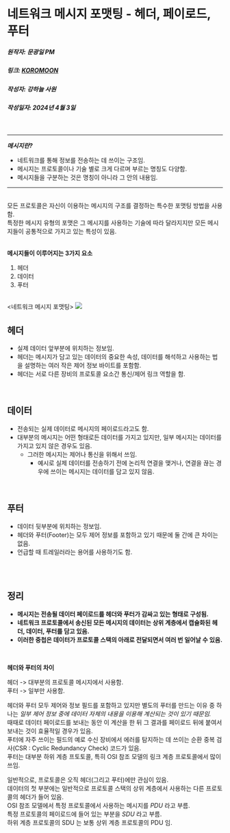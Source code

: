 # 네트워크 메시지 포맷팅 - 헤더, 페이로드, 푸터
##### 원작자: 문광일 PM
##### 링크: [KOROMOON][koromoonlink]
[koromoonlink]: https://koromoon.blogspot.com/2019/01/blog-post_16.html "Go koromoon"
##### 작성자: 강하늘 사원
##### 작성일자: 2024년 4월 3일 
</br>

---------------------------------------------------------------------------------------------------------------

***메시지란?***
- 네트워크를 통해 정보를 전송하는 데 쓰이는 구조임.
- 메시지는 프로토콜이나 기술 별로 크게 다르며 부르는 명칭도 다양함.
- 메시지들을 구분하는 것은 명칭이 아니라 그 안의 내용임.
---------------------------------------------------------------------------------------------------------------
</br>
모든 프로토콜은 자신이 이용하는 메시지의 구조를 결정하는 특수한 포맷팅 방법을 사용함. </br>
특정한 메시지 유형의 포맷은 그 메시지를 사용하는 기술에 따라 달라지지만 모든 메시지들이 공통적으로 가지고 있는 특성이 있음. </br>
</br>

**메시지들이 이루어지는 3가지 요소**
1. 헤더
1. 데이터
1. 푸터

</br>
<네트워크 메시지 포맷팅>
<img src="https://blogger.googleusercontent.com/img/b/R29vZ2xl/AVvXsEjhwqWVOFusw1-YNirZ3qCmWN8b1sR0u8p4kSGgQ6FqKO-Rbu9_Z4NdB45PXIWf2Y7FJFgirRgEHdTXkljYNIifBFrSdj8Vs7qX5hTDgb4rO2i_BPhJd9Bw0sQC3gvK7hx-xnDb7vkkYqU/s640/%25EB%2584%25A4%25ED%258A%25B8%25EC%259B%258C%25ED%2581%25AC+%25EB%25A9%2594%25EC%258B%259C%25EC%25A7%2580+%25ED%258F%25AC%25EB%25A7%25B7%25ED%258C%2585.png">

## 헤더
- 실제 데이터 앞부분에 위치하는 정보임.
- 헤더는 메시지가 담고 있는 데이터의 중요한 속성, 데이터를 해석하고 사용하는 법을 설명하는 여러 작은 제어 정보 바이트를 포함함.
- 헤더는 서로 다른 장비의 프로토콜 요소간 통신/제어 링크 역할을 함.
</br>

## 데이터
- 전송되는 실제 데이터로 메시지의 페이로드라고도 함.
- 대부분의 메시지는 어떤 형태로든 데이터를 가지고 있지만, 일부 메시지는 데이터를 가지고 있지 않은 경우도 있음.
  - 그러한 메시지는 제어나 통신을 위해서 쓰임.
    - 예시로 실제 데이터를 전송하기 전에 논리적 연결을 맺거나, 연결을 끊는 경우에 쓰이는 메시지는 데이터를 담고 있지 않음.
</br>

## 푸터
- 데이터 뒷부분에 위치하는 정보임.
- 헤더와 푸터(Footer)는 모두 제어 정보를 포함하고 있기 때문에 둘 간에 큰 차이는 없음.
- 언급할 때 트레일러라는 용어를 사용하기도 함.
</br>
</br>

## 정리

- **메시지는 전송될 데이터 페이로드를 헤더와 푸터가 감싸고 있는 형태로 구성됨.** </br>
- **네트워크 프로토콜에서 송신된 모든 메시지의 데이터는 상위 계층에서 캡슐화된 헤더, 데이터, 푸터를 담고 있음.** </br>
- **이러한 중첩은 데이터가 프로토콜 스택의 아래로 전달되면서 여러 번 일어날 수 있음.** </br>
</br>

**헤더와 푸터의 차이**
  
헤더 -> 대부분의 프로토콜 메시지에서 사용함. </br>
푸터 -> 일부만 사용함.

헤더와 푸터 모두 제어와 정보 필드를 포함하고 있지만 별도의 푸터를 만드는 이유 중 하나는 *일부 제어 정보 중에 데이터 자체의 내용을 이용해 계산되는 것이 있기 때문임.* </br>
때때로 데이터 페이로드를 보내는 동안 이 계산을 한 뒤 그 결과를 페이로드 뒤에 붙여서 보내는 것이 효율적일 경우가 있음. </br>
푸터에 자주 쓰이는 필드의 예로 수신 장비에서 에러를 탐지하는 데 쓰이는 순환 중복 검사(CSR : Cyclic Redundancy Check) 코드가 있음. </br>
푸터는 대부분 하위 계층 프토토콜, 특히 OSI 참조 모델의 링크 계층 프로토콜에서 많이 쓰임.

일반적으로, 프로토콜은 오직 헤더(그리고 푸터)에만 관심이 있음. </br>
데이터의 첫 부분에는 일반적으로 프로토콜 스택의 상위 계층에서 사용하는 다른 프로토콜의 헤더가 들어 있음. </br>
OSI 참조 모델에서 특정 프로토콜에서 사용하는 메시지를 *PDU* 라고 부름. </br>
특정 프로토콜의 페이로드에 들어 있는 부분을 *SDU* 라고 부름. </br>
하위 계층 프로토콜의 SDU 는 보통 상위 계층 프로토콜의 PDU 임.

